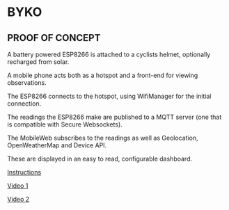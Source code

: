 # BYKO

## PROOF OF CONCEPT

A battery powered ESP8266 is attached to a cyclists helmet, optionally recharged from solar.

A mobile phone acts both as a hotspot and a front-end for viewing observations.

The ESP8266 connects to the hotspot, using WifiManager for the initial connection.

The readings the ESP8266 make are published to a MQTT server (one that is compatible with Secure Websockets).

The MobileWeb subscribes to the readings as well as Geolocation, OpenWeatherMap and Device API.

These are displayed in an easy to read, configurable dashboard.

[Instructions](https://www.hackster.io/iot1232/iot123-byko-mashup-mobile-web-for-cyclists-7f8aa0)

[Video 1](https://youtu.be/6Fz2syrQn6w)

[Video 2](https://youtu.be/CD2wLWxXo2w)

